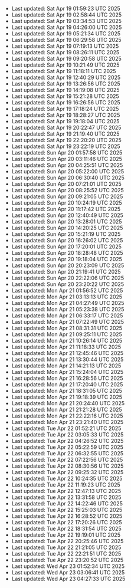 
- Last updated: Sat Apr 19 01:59:23 UTC 2025
- Last updated: Sat Apr 19 02:58:44 UTC 2025
- Last updated: Sat Apr 19 03:34:53 UTC 2025
- Last updated: Sat Apr 19 04:26:00 UTC 2025
- Last updated: Sat Apr 19 05:21:34 UTC 2025
- Last updated: Sat Apr 19 06:29:58 UTC 2025
- Last updated: Sat Apr 19 07:19:13 UTC 2025
- Last updated: Sat Apr 19 08:26:11 UTC 2025
- Last updated: Sat Apr 19 09:20:58 UTC 2025
- Last updated: Sat Apr 19 10:21:49 UTC 2025
- Last updated: Sat Apr 19 11:18:11 UTC 2025
- Last updated: Sat Apr 19 12:40:29 UTC 2025
- Last updated: Sat Apr 19 13:26:56 UTC 2025
- Last updated: Sat Apr 19 14:19:08 UTC 2025
- Last updated: Sat Apr 19 15:21:28 UTC 2025
- Last updated: Sat Apr 19 16:26:56 UTC 2025
- Last updated: Sat Apr 19 17:18:24 UTC 2025
- Last updated: Sat Apr 19 18:28:27 UTC 2025
- Last updated: Sat Apr 19 19:18:04 UTC 2025
- Last updated: Sat Apr 19 20:22:47 UTC 2025
- Last updated: Sat Apr 19 21:19:40 UTC 2025
- Last updated: Sat Apr 19 22:20:20 UTC 2025
- Last updated: Sat Apr 19 23:22:19 UTC 2025
- Last updated: Sun Apr 20 01:57:58 UTC 2025
- Last updated: Sun Apr 20 03:11:46 UTC 2025
- Last updated: Sun Apr 20 04:25:51 UTC 2025
- Last updated: Sun Apr 20 05:22:00 UTC 2025
- Last updated: Sun Apr 20 06:30:40 UTC 2025
- Last updated: Sun Apr 20 07:21:01 UTC 2025
- Last updated: Sun Apr 20 08:25:52 UTC 2025
- Last updated: Sun Apr 20 09:21:05 UTC 2025
- Last updated: Sun Apr 20 10:24:19 UTC 2025
- Last updated: Sun Apr 20 11:17:42 UTC 2025
- Last updated: Sun Apr 20 12:40:49 UTC 2025
- Last updated: Sun Apr 20 13:28:01 UTC 2025
- Last updated: Sun Apr 20 14:20:25 UTC 2025
- Last updated: Sun Apr 20 15:21:19 UTC 2025
- Last updated: Sun Apr 20 16:26:02 UTC 2025
- Last updated: Sun Apr 20 17:20:01 UTC 2025
- Last updated: Sun Apr 20 18:28:48 UTC 2025
- Last updated: Sun Apr 20 19:18:04 UTC 2025
- Last updated: Sun Apr 20 20:23:09 UTC 2025
- Last updated: Sun Apr 20 21:19:41 UTC 2025
- Last updated: Sun Apr 20 22:22:06 UTC 2025
- Last updated: Sun Apr 20 23:20:22 UTC 2025
- Last updated: Mon Apr 21 01:56:52 UTC 2025
- Last updated: Mon Apr 21 03:13:13 UTC 2025
- Last updated: Mon Apr 21 04:27:49 UTC 2025
- Last updated: Mon Apr 21 05:23:38 UTC 2025
- Last updated: Mon Apr 21 06:33:17 UTC 2025
- Last updated: Mon Apr 21 07:22:49 UTC 2025
- Last updated: Mon Apr 21 08:31:31 UTC 2025
- Last updated: Mon Apr 21 09:25:11 UTC 2025
- Last updated: Mon Apr 21 10:26:14 UTC 2025
- Last updated: Mon Apr 21 11:18:33 UTC 2025
- Last updated: Mon Apr 21 12:45:46 UTC 2025
- Last updated: Mon Apr 21 13:30:44 UTC 2025
- Last updated: Mon Apr 21 14:21:13 UTC 2025
- Last updated: Mon Apr 21 15:24:04 UTC 2025
- Last updated: Mon Apr 21 16:28:56 UTC 2025
- Last updated: Mon Apr 21 17:20:40 UTC 2025
- Last updated: Mon Apr 21 18:31:05 UTC 2025
- Last updated: Mon Apr 21 19:18:39 UTC 2025
- Last updated: Mon Apr 21 20:24:40 UTC 2025
- Last updated: Mon Apr 21 21:21:28 UTC 2025
- Last updated: Mon Apr 21 22:22:16 UTC 2025
- Last updated: Mon Apr 21 23:21:40 UTC 2025
- Last updated: Tue Apr 22 01:52:21 UTC 2025
- Last updated: Tue Apr 22 03:05:33 UTC 2025
- Last updated: Tue Apr 22 04:26:52 UTC 2025
- Last updated: Tue Apr 22 05:22:59 UTC 2025
- Last updated: Tue Apr 22 06:32:55 UTC 2025
- Last updated: Tue Apr 22 07:22:56 UTC 2025
- Last updated: Tue Apr 22 08:30:56 UTC 2025
- Last updated: Tue Apr 22 09:25:32 UTC 2025
- Last updated: Tue Apr 22 10:24:35 UTC 2025
- Last updated: Tue Apr 22 11:19:23 UTC 2025
- Last updated: Tue Apr 22 12:47:13 UTC 2025
- Last updated: Tue Apr 22 13:31:58 UTC 2025
- Last updated: Tue Apr 22 14:22:46 UTC 2025
- Last updated: Tue Apr 22 15:25:03 UTC 2025
- Last updated: Tue Apr 22 16:28:52 UTC 2025
- Last updated: Tue Apr 22 17:20:26 UTC 2025
- Last updated: Tue Apr 22 18:31:54 UTC 2025
- Last updated: Tue Apr 22 19:19:01 UTC 2025
- Last updated: Tue Apr 22 20:25:46 UTC 2025
- Last updated: Tue Apr 22 21:21:05 UTC 2025
- Last updated: Tue Apr 22 22:21:51 UTC 2025
- Last updated: Tue Apr 22 23:20:52 UTC 2025
- Last updated: Wed Apr 23 01:52:34 UTC 2025
- Last updated: Wed Apr 23 03:06:41 UTC 2025
- Last updated: Wed Apr 23 04:27:33 UTC 2025
